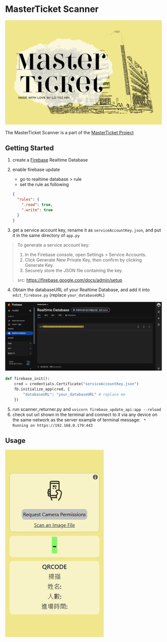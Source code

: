 # MasterTicket Scanner

![Screenshot](/READMEFILE/header_image.png)

The MasterTicket Scanner is a part of the [MasterTicket Project](https://github.com/HKManus/MasterTicket_Project)


## Getting Started
1. create a [Firebase](https://firebase.google.com/) Realtime Database

2. enable firebase update
   - go to realtime database > rule
   - set the rule as following
    ```json
    {
      "rules": {
        ".read": true,
        ".write": true
      }
    }
    ```
3. get a service account key, rename it as `serviceAccountKey.json`, and put it in the same directory of `app.py`

> To generate a service account key:
> 
> 1. In the Firebase console, open Settings > Service Accounts.
> 2. Click Generate New Private Key, then confirm by clicking Generate Key.
> 3. Securely store the JSON file containing the key.
> 
> src: https://firebase.google.com/docs/admin/setup

4. Obtain the databaseURL of your Realtime Database, and add it into `edit_firebase.py` (replace `your_databaseURL`)


![Screenshot](/READMEFILE/databaseURL.jpg)

```python
def firebase_init():
    cred = credentials.Certificate("serviceAccountKey.json")
    fb.initialize_app(cred, {
        "databaseURL": "your_databaseURL" # replace me
    })
```

5. run scanner_returner.py and `uvicorn firebase_update_api:app --reload`
6. check out url shown in the terminal and connect to it via any device on the same network as the server
   example of terminal message: ` * Running on https://192.168.0.179:443`


## Usage

![Screenshot](/READMEFILE/interface.jpg)

